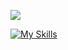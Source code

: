 <p>
  <img src="https://readme-typing-svg.demolab.com/?lines=%20Odoo%20Developer%20;%20Python%20Django%20Full-stack%20Developer&font=Fira%20Code&center=true&width=700&height=45&color=fff53a&vCenter=true&pause=90&size=30" />
</p>

[![My Skills](https://skillicons.dev/icons?i=py,django,html,css,js,bootstrap,postgres,git,github,vscode,notion,stackoverflow&perline=6)](https://skillicons.dev)
